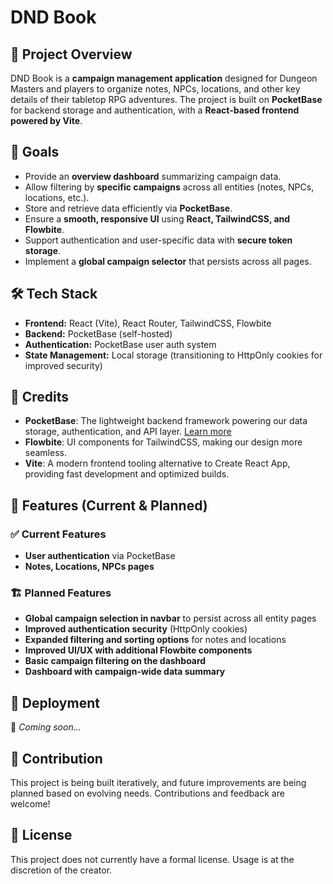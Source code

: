 # DND Book

## 📌 Project Overview
DND Book is a **campaign management application** designed for Dungeon Masters and players to organize notes, NPCs, locations, and other key details of their tabletop RPG adventures. The project is built on **PocketBase** for backend storage and authentication, with a **React-based frontend powered by Vite**.

## 🎯 Goals
- Provide an **overview dashboard** summarizing campaign data.
- Allow filtering by **specific campaigns** across all entities (notes, NPCs, locations, etc.).
- Store and retrieve data efficiently via **PocketBase**.
- Ensure a **smooth, responsive UI** using **React, TailwindCSS, and Flowbite**.
- Support authentication and user-specific data with **secure token storage**.
- Implement a **global campaign selector** that persists across all pages.

## 🛠️ Tech Stack
- **Frontend:** React (Vite), React Router, TailwindCSS, Flowbite
- **Backend:** PocketBase (self-hosted)
- **Authentication:** PocketBase user auth system
- **State Management:** Local storage (transitioning to HttpOnly cookies for improved security)

## 📖 Credits
- **PocketBase**: The lightweight backend framework powering our data storage, authentication, and API layer. [Learn more](https://pocketbase.io/)
- **Flowbite**: UI components for TailwindCSS, making our design more seamless.
- **Vite**: A modern frontend tooling alternative to Create React App, providing fast development and optimized builds.

## 📌 Features (Current & Planned)
### ✅ Current Features
- **User authentication** via PocketBase
- **Notes, Locations, NPCs pages**

### 🏗️ Planned Features
- **Global campaign selection in navbar** to persist across all entity pages
- **Improved authentication security** (HttpOnly cookies)
- **Expanded filtering and sorting options** for notes and locations
- **Improved UI/UX with additional Flowbite components**
- **Basic campaign filtering on the dashboard**
- **Dashboard with campaign-wide data summary**

## 🚀 Deployment
🚧 *Coming soon...*

## 📝 Contribution
This project is being built iteratively, and future improvements are being planned based on evolving needs. Contributions and feedback are welcome!

## 📜 License
This project does not currently have a formal license. Usage is at the discretion of the creator.


